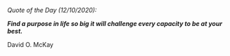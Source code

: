 *Quote of the Day (12/10/2020):*

_**Find a purpose in life so big it will challenge every capacity to be at your best.**_

David O. McKay